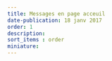 ```yaml
---
title: Messages en page acceuil
date-publication: 18 janv 2017
order: 1
description:
sort_items : order
miniature:  
---
```


